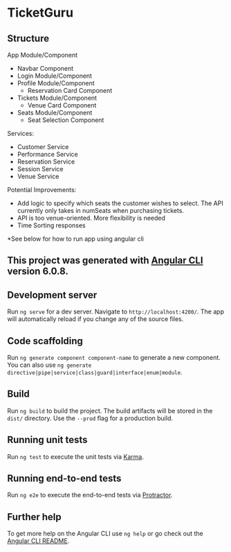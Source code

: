 # TicketGuru

## Structure
App Module/Component
* Navbar Component
*	Login Module/Component
* Profile Module/Component
	* Reservation Card Component
* Tickets Module/Component
	* Venue Card Component
* Seats Module/Component
	* Seat Selection Component

Services:
*	Customer Service
*	Performance Service
*	Reservation Service
*	Session Service
*	Venue Service

Potential Improvements:
* Add logic to specify which seats the customer wishes to select. The API currently only takes in numSeats when purchasing tickets. 
* API is too venue-oriented. More flexibility is needed
* Time Sorting responses

*See below for how to run app using angular cli

## This project was generated with [Angular CLI](https://github.com/angular/angular-cli) version 6.0.8.

## Development server

Run `ng serve` for a dev server. Navigate to `http://localhost:4200/`. The app will automatically reload if you change any of the source files.

## Code scaffolding

Run `ng generate component component-name` to generate a new component. You can also use `ng generate directive|pipe|service|class|guard|interface|enum|module`.

## Build

Run `ng build` to build the project. The build artifacts will be stored in the `dist/` directory. Use the `--prod` flag for a production build.

## Running unit tests

Run `ng test` to execute the unit tests via [Karma](https://karma-runner.github.io).

## Running end-to-end tests

Run `ng e2e` to execute the end-to-end tests via [Protractor](http://www.protractortest.org/).

## Further help

To get more help on the Angular CLI use `ng help` or go check out the [Angular CLI README](https://github.com/angular/angular-cli/blob/master/README.md).

